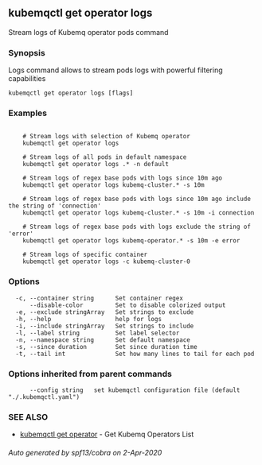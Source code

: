 ## kubemqctl get operator logs

Stream logs of Kubemq operator pods command

### Synopsis

Logs command allows to stream pods logs with powerful filtering capabilities

```
kubemqctl get operator logs [flags]
```

### Examples

```

	# Stream logs with selection of Kubemq operator
	kubemqctl get operator logs

	# Stream logs of all pods in default namespace
	kubemqctl get operator logs .* -n default

	# Stream logs of regex base pods with logs since 10m ago
	kubemqctl get operator logs kubemq-cluster.* -s 10m

	# Stream logs of regex base pods with logs since 10m ago include the string of 'connection'
	kubemqctl get operator logs kubemq-cluster.* -s 10m -i connection

	# Stream logs of regex base pods with logs exclude the string of 'error'
	kubemqctl get operator logs kubemq-operator.* -s 10m -e error

	# Stream logs of specific container
	kubemqctl get operator logs -c kubemq-cluster-0

```

### Options

```
  -c, --container string      Set container regex
      --disable-color         Set to disable colorized output
  -e, --exclude stringArray   Set strings to exclude
  -h, --help                  help for logs
  -i, --include stringArray   Set strings to include
  -l, --label string          Set label selector
  -n, --namespace string      Set default namespace
  -s, --since duration        Set since duration time
  -t, --tail int              Set how many lines to tail for each pod
```

### Options inherited from parent commands

```
      --config string   set kubemqctl configuration file (default "./.kubemqctl.yaml")
```

### SEE ALSO

* [kubemqctl get operator](kubemqctl_get_operator.md)	 - Get Kubemq Operators List

###### Auto generated by spf13/cobra on 2-Apr-2020
